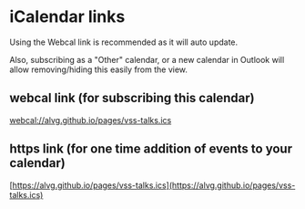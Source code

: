 # iCalendar links


Using the Webcal link is recommended as it will auto update.

Also, subscribing as a "Other" calendar, or a new calendar in Outlook will allow removing/hiding this easily from the view.

## webcal link (for subscribing this calendar)
[webcal://alvg.github.io/pages/vss-talks.ics](webcal://alvg.github.io/pages/vss-talks.ics)

## https link (for one time addition of events to your calendar)
[https://alvg.github.io/pages/vss-talks.ics](https://alvg.github.io/pages/vss-talks.ics)



